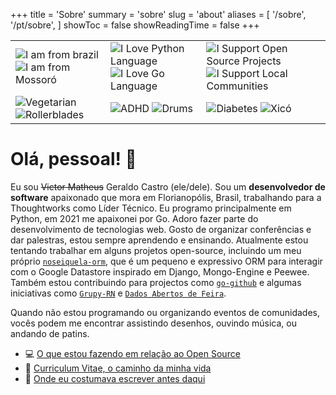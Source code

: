 +++
title = 'Sobre'
summary = 'sobre'
slug = 'about'
aliases = [
    '/sobre',
    '/pt/sobre',
]
showToc = false
showReadingTime = false
+++

<!-- Badges -->
| | | |
|-|-|-|
| ![I am from brazil][im-from-brazil] ![I am from Mossoró][im-from-mossoro]| ![I Love Python Language][i-love-python] ![I Love Go Language][i-love-go] | ![I Support Open Source Projects][i-support-open-source] ![I Support Local Communities][i-support-local-communities] |
| ![Vegetarian][vegetarian] ![Rollerblades][rollerblades] | ![ADHD][adhd] ![Drums][drums] | ![Diabetes][diabetes] ![Xicó][xico] |

<!-- Badges URLs -->
[im-from-brazil]: https://img.shields.io/badge/I%20am%20from%20🇧🇷-gray.svg?style=for-the-badge&logoColor=white
[im-from-mossoro]: https://img.shields.io/badge/-I%20am%20from%20Mossor%C3%B3%20%F0%9F%8C%B5-gray?style=for-the-badge&logoColor=white
[i-love-python]: https://img.shields.io/badge/-I%20Love%20Python-blue?style=for-the-badge&logo=python&logoColor=ffdd54
[i-love-go]: https://img.shields.io/badge/-I%20Love%20Go-29BEB0?style=for-the-badge&logo=go
[i-support-open-source]: https://img.shields.io/badge/-I%20support%20open%20source%20projects%20%F0%9F%91%A5-pink?style=for-the-badge&logoColor=white
[i-support-local-communities]: https://img.shields.io/badge/-I%20support%20local%20communities%20%F0%9F%A4%9D-pink?style=for-the-badge&logoColor=white
[vegetarian]: https://img.shields.io/badge/-vegeterian%20%F0%9F%A5%91-brightgreen?style=for-the-badge&logoColor=white
[rollerblades]: https://img.shields.io/badge/-rollerblades%20%F0%9F%9B%BC-red?style=for-the-badge&logoColor=white
[adhd]: https://img.shields.io/badge/-ADHD-blue?style=for-the-badge&logoColor=white
[drums]: https://img.shields.io/badge/-drums%20%F0%9F%A5%81-black?style=for-the-badge&logoColor=white
[diabetes]: https://img.shields.io/badge/-Diabetes%20type%201%20%F0%9F%A9%B8-blue?style=for-the-badge&logoColor=white
[xico]: https://img.shields.io/badge/-Xico's%20father%20%F0%9F%90%B6-black?style=for-the-badge&logoColor=white


# Olá, pessoal! 👋

Eu sou <s>Victor Matheus</s> Geraldo Castro (ele/dele). Sou um **desenvolvedor de software** apaixonado que mora em Florianopólis, Brasil, trabalhando para a Thoughtworks como Líder Técnico. Eu programo principalmente em Python, em 2021 me apaixonei por Go. Adoro fazer parte do desenvolvimento de tecnologias web. Gosto de organizar conferências e dar palestras, estou sempre aprendendo e ensinando. Atualmente estou tentando trabalhar em alguns projetos open-source, incluindo um meu próprio [`noseiquela-orm`](https://github.com/exageraldo/noseiquela-orm/), que é um pequeno e expressivo ORM para interagir com o Google Datastore inspirado em Django, Mongo-Engine e Peewee. Também estou contribuindo para projectos como [`go-github`](https://github.com/google/go-github/) e algumas iniciativas como [`Grupy-RN`](https://github.com/grupyrn/) e [`Dados Abertos de Feira`](https://github.com/DadosAbertosDeFeira/).

Quando não estou programando ou organizando eventos de comunidades, vocês podem me encontrar assistindo desenhos, ouvindo música, ou andando de patins.

- 💻 [O que estou fazendo em relação ao Open Source](https://github.com/exageraldo/)
- 🏹 [Curriculum Vitae, o caminho da minha vida](https://linkedin.com/in/exageraldo/)
- 📜 [Onde eu costumava escrever antes daqui](https://medium.com/@exageraldo) <!-- falar que estou migrando tudo pra cá -->
